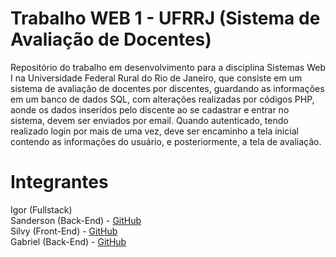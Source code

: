 # Trabalho WEB 1 - UFRRJ (Sistema de Avaliação de Docentes)
Repositório do trabalho em desenvolvimento para a disciplina Sistemas Web I na Universidade Federal Rural do Rio de Janeiro, que consiste em um sistema de avaliação de docentes por discentes, guardando as informações em um banco de dados SQL, com alterações realizadas por códigos PHP, aonde os dados inseridos pelo discente ao se cadastrar e entrar no sistema, devem ser enviados por email. Quando autenticado, tendo realizado login por mais de uma vez, deve ser encaminho a tela inicial contendo as informações do usuário, e posteriormente, a tela de avaliação.

# Integrantes
Igor (Fullstack)<br>
Sanderson (Back-End) - [GitHub](https://github.com/Sanderson0402)<br>
Silvy (Front-End) - [GitHub](https://github.com/SillySilvy04)<br>
Gabriel (Back-End) - [GitHub](https://github.com/L3mon-04)<br>
